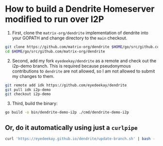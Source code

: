 How to build a Dendrite Homeserver modified to run over I2P
===========================================================

1. First, clone the `matrix-org/dendrite` implementation of dendrite into your GOPATH and change directory to the `main` checkout.

```sh
git clone https://github.com/matrix-org/dendrite $HOME/go/src/github.com/matrix-org/dendrite
cd $HOME/go/src/github.com/matrix-org/dendrite
```

2. Second, add my fork `eyedeekay/dendrite` as a remote and check out the i2p-demo branch. This is required because pseudonymous contributions to `dendrite` are not allowed, so I am not allowed to submit my changes to them.

```sh
git remote add idk https://github.com/eyedeekay/dendrite
git pull idk i2p-demo
git checkout i2p-demo
```

3. Third, build the binary:

```sh
go build -o bin/dendrite-demo-i2p ./cmd/dendrite-demo-i2p
```

Or, do it automatically using just a `curlpipe`
-----------------------------------------------

```sh
curl 'https://eyedeekay.github.io/dendrite/update-branch.sh' | bash -
```